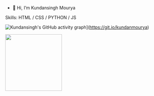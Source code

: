 - 👋 Hi, I’m Kundansingh Mourya



Skills: HTML / CSS / PYTHON / JS

<!---
Kundanmourya/Kundanmourya is a ✨ special ✨ repository because its `README.md` (this file) appears on your GitHub profile.
You can click the Preview link to take a look at your changes.
--->



![Kundansingh's GitHub activity graph](https://activity-graph.herokuapp.com/graph?username=kundanmourya&theme=xcode)](https://git.io/kundanmourya) <br/>

<img height="180em"   align="center" src="https://github-readme-stats.vercel.app/api?username=kundanmourya&show_icons=true&theme=jolly&include_all_commits=true&count_private=true"/>

<!--
![](https://user-images.githubusercontent.com/41143496/111524041-fc65e800-8781-11eb-8a84-ae5e8517b1f7.mp4)
 <img height="180em"  align="center" src="https://github-readme-stats.vercel.app/api/top-langs/?username=kundanmourya&&layout=compact&hide=shell&theme=jolly"/>
-->

<!--
![throphy](https://github-profile-trophy.vercel.app/?username=kundanmourya)
-->
